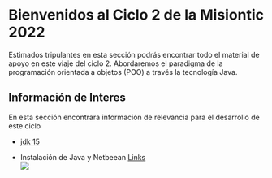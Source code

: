 # Bienvenidos al Ciclo 2 de la Misiontic 2022

Estimados tripulantes en esta sección podrás encontrar todo el material de apoyo en este viaje del ciclo 2. Abordaremos el paradigma de la programación orientada a objetos (POO) a través la tecnología Java. 

## Información de Interes

En esta sección encontrara información de relevancia para el desarrollo de este ciclo

- [jdk 15](https://www.youtube.com/watch?v=2Et13pH2484) <br>

- Instalación de Java y Netbeean [Links](https://www.youtube.com/watch?v=2Et13pH2484) <br>
[![](https://img.youtube.com/vi/2Et13pH2484/0.jpg)](https://www.youtube.com/watch?v=2Et13pH2484)

